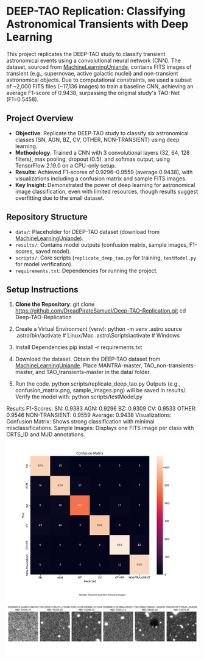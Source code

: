 # DEEP-TAO Replication: Classifying Astronomical Transients with Deep Learning

This project replicates the DEEP-TAO study [](https://arxiv.org/pdf/2503.16714) to classify transient astronomical events using a convolutional neural network (CNN). The dataset, sourced from [MachineLearningUniande](https://github.com/MachineLearningUniande), contains FITS images of transient (e.g., supernovae, active galactic nuclei) and non-transient astronomical objects. Due to computational constraints, we used a subset of ~2,000 FITS files (~17,136 images) to train a baseline CNN, achieving an average F1-score of 0.9438, surpassing the original study's TAO-Net (F1=0.5458).

## Project Overview
- **Objective**: Replicate the DEEP-TAO study to classify six astronomical classes (SN, AGN, BZ, CV, OTHER, NON-TRANSIENT) using deep learning.
- **Methodology**: Trained a CNN with 3 convolutional layers (32, 64, 128 filters), max pooling, dropout (0.5), and softmax output, using TensorFlow 2.19.0 on a CPU-only setup.
- **Results**: Achieved F1-scores of 0.9296–0.9559 (average 0.9438), with visualizations including a confusion matrix and sample FITS images.
- **Key Insight**: Demonstrated the power of deep learning for astronomical image classification, even with limited resources, though results suggest overfitting due to the small dataset.

## Repository Structure
- `data/`: Placeholder for DEEP-TAO dataset (download from [MachineLearningUniande](https://github.com/MachineLearningUniande)).
- `results/`: Contains model outputs (confusion matrix, sample images, F1-scores, saved model).
- `scripts/`: Core scripts (`replicate_deep_tao.py` for training, `testModel.py` for model verification).
- `requirements.txt`: Dependencies for running the project.

## Setup Instructions
1. **Clone the Repository**:
   git clone https://github.com/DreadPirateSamuel/Deep-TAO-Replication.git
   cd Deep-TAO-Replication

2. Create a Virtual Environment (venv):
   python -m venv .astro
   source .astro/bin/activate  # Linux/Mac
   .astro\Scripts\activate     # Windows

3. Install Dependencies
pip install -r requirements.txt

4. Download the dataset. Obtain the DEEP-TAO dataset from [MachineLearningUniande](https://github.com/MachineLearningUniande). Place MANTRA-master, TAO_non-transients-master, and TAO_transients-master in the data/ folder.

5. Run the code.
python scripts/replicate_deep_tao.py
Outputs (e.g., confusion_matrix.png, sample_images.png) will be saved in results/. Verify the model with:
python scripts/testModel.py

Results
F1-Scores:
SN: 0.9383
AGN: 0.9296
BZ: 0.9309
CV: 0.9533
OTHER: 0.9546
NON-TRANSIENT: 0.9559
Average: 0.9438
Visualizations:
Confusion Matrix: Shows strong classification with minimal misclassifications.
Sample Images: Displays one FITS image per class with CRTS_ID and MJD annotations.
<img src="results/confusion_matrix.png" alt="Confusion Matrix">
<img src="results/sample_images.png" alt="Sample Images">
